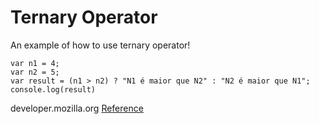 # Ternary Operator
An example of how to use ternary operator!

```
var n1 = 4;
var n2 = 5;
var result = (n1 > n2) ? "N1 é maior que N2" : "N2 é maior que N1";
console.log(result)
```
developer.mozilla.org [Reference](https://developer.mozilla.org/pt-BR/docs/Web/JavaScript/Reference/Operators/Operador_Condicional)
